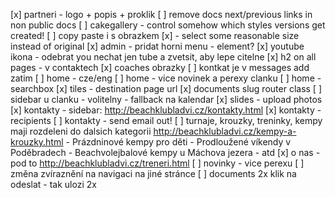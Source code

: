 [x] partneri - logo + popis + proklik
[ ] remove docs next/previous links in non public docs
[ ] cakegallery - control somehow which styles versions get created!
[ ] copy paste i s obrazkem
	[x] - select some reasonable size instead of original
[x] admin - pridat horni menu - element?
[x] youtube ikona - odebrat you nechat jen tube a zvetsit, aby lepe citelne
[x] h2 on all pages - v contaktech
[x] coaches obrazky
[ ] kontkat je v messages add zatim
[ ] home - cze/eng
[ ] home - vice novinek a perexy clanku
[ ] home - searchbox
[x] tiles - destination page url
[x] documents slug router class
[ ] sidebar u clanku - volitelny - fallback na kalendar
[x] slides - upload photos
[x] kontakty - sidebar: http://beachklubladvi.cz/kontakty.html
[x] kontakty - recipients
	[ ] kontakty - send email out!
[ ] turnaje, krouzky, treninky, kempy maji rozdeleni do dalsich kategorii
	http://beachklubladvi.cz/kempy-a-krouzky.html
	- Prázdninové kempy pro děti
	- Prodloužené víkendy v Poděbradech
	- Beachvolejbalové kempy u Máchova jezera
	- atd
[x] o nas - pod to http://beachklubladvi.cz/treneri.html
[ ] novinky - vice perexu
[ ] změna zvíraznění na navigaci na jiné stránce
[ ] documents 2x klik na odeslat - tak ulozi 2x
